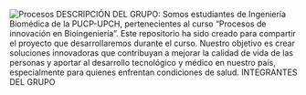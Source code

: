 ![Procesos ](https://github.com/user-attachments/assets/076fe361-a2e9-40b7-936a-da7d2bd52305)
DESCRIPCIÓN DEL GRUPO:
Somos estudiantes de Ingeniería Biomédica de la PUCP-UPCH, pertenecientes al curso “Procesos de innovación en Bioingeniería”. Este repositorio ha sido creado para compartir el proyecto que desarrollaremos durante el curso. Nuestro objetivo es crear soluciones innovadoras que contribuyan a mejorar la calidad de vida de las personas y aportar al desarrollo tecnológico y médico en nuestro país, especialmente para quienes enfrentan condiciones de salud.
INTEGRANTES DEL GRUPO


